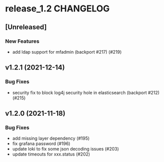 # release_1.2 CHANGELOG

## [Unreleased]

### New Features

- add ldap support for mfadmin (backport #217) (#219)

## v1.2.1 (2021-12-14)

### Bug Fixes

- security fix to block log4j security hole in elasticsearch (backport #212) (#215)

## v1.2.0 (2021-11-18)

### Bug Fixes

- add missing layer dependency (#195)
- fix grafana password (#196)
- update loki to fix some json decoding issues (#203)
- update timeouts for xxx.status (#202)


